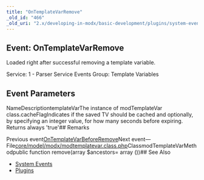 ```yaml
---
title: "OnTemplateVarRemove"
_old_id: "466"
_old_uri: "2.x/developing-in-modx/basic-development/plugins/system-events/ontemplatevarremove"
---
```


## Event: OnTemplateVarRemove

Loaded right after successful removing a template variable.

Service: 1 - Parser Service Events 
Group: Template Variables

## Event Parameters

NameDescriptiontemplateVarThe instance of modTemplateVar class.cacheFlagIndicates if the saved TV should be cached and optionally, by specifying an integer value, for how many seconds before expiring. Returns always 'true'## Remarks

Previous event[OnTemplateVarBeforeRemove](developing-in-modx/basic-development/plugins/system-events/ontemplatevarbeforeremove "OnTemplateVarBeforeRemove")Next event—File[core/model/modx/modtemplatevar.class.php](https://github.com/modxcms/revolution/blob/master/core/model/modx/modtemplatevar.class.php)ClassmodTemplateVarMethodpublic function remove(array $ancestors= array ())## See Also

- [System Events](developing-in-modx/basic-development/plugins/system-events "System Events")
- [Plugins](developing-in-modx/basic-development/plugins "Plugins")